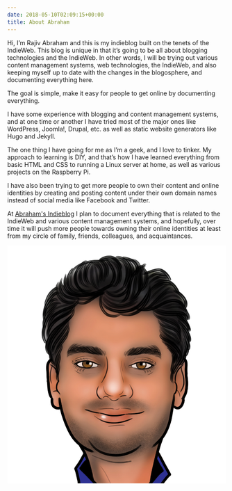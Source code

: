 ```yaml
---
date: 2018-05-10T02:09:15+00:00
title: About Abraham
---
```


Hi, I’m Rajiv Abraham and this is my indieblog built on the tenets of the IndieWeb. This blog is unique in that it’s going to be all about blogging technologies and the IndieWeb. In other words, I will be trying out various content management systems, web technologies, the IndieWeb, and also keeping myself up to date with the changes in the blogosphere, and documenting everything here.

The goal is simple, make it easy for people to get online by documenting everything.

I have some experience with blogging and content management systems, and at one time or another I have tried most of the major ones like WordPress, Joomla!, Drupal, etc. as well as static website generators like Hugo and Jekyll.

The one thing I have going for me as I’m a geek, and I love to tinker. My approach to learning is DIY, and that’s how I have learned everything from basic HTML and CSS to running a Linux server at home, as well as various projects on the Raspberry Pi.

I have also been trying to get more people to own their content and online identities by creating and posting content under their own domain names instead of social media like Facebook and Twitter.

At [Abraham's Indieblog](https://abraham.onl/ "Abraham's Indieblog") I plan to document everything that is related to the IndieWeb and various content management systems, and hopefully, over time it will push more people towards owning their online identities at least from my circle of family, friends, colleagues, and acquaintances.

![Rajiv Abraham](/static/images/RajivAbrahamNela.jpg)